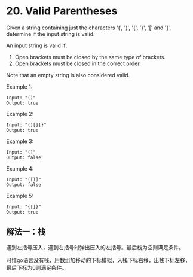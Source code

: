 # 20. Valid Parentheses
Given a string containing just the characters '(', ')', '{', '}', '[' and ']', determine if the input string is valid.

An input string is valid if:

1. Open brackets must be closed by the same type of brackets.
2. Open brackets must be closed in the correct order.

Note that an empty string is also considered valid.

Example 1:
```
Input: "()"
Output: true
```
Example 2:
```
Input: "()[]{}"
Output: true
```
Example 3:
```
Input: "(]"
Output: false
```
Example 4:
```
Input: "([)]"
Output: false
```
Example 5:
```
Input: "{[]}"
Output: true
```
## 解法一：栈

遇到左括号压入，遇到右括号时弹出压入的左括号。最后栈为空则满足条件。

可惜go语言没有栈，用数组加移动的下标模拟，入栈下标右移，出栈下标左移，最后下标为0则满足条件。